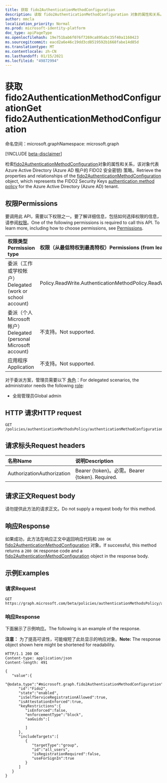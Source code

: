 ```yaml
---
title: 获取 fido2AuthenticationMethodConfiguration
description: 读取 fido2AuthenticationMethodConfiguration 对象的属性和关系。
author: mmcla
localization_priority: Normal
ms.prod: microsoft-identity-platform
doc_type: apiPageType
ms.openlocfilehash: 19e751bab6f076f7269ca895abc35f40a1160423
ms.sourcegitcommit: eacd2a6e46c19dd3cd8519592b1668fabe14d85d
ms.translationtype: MT
ms.contentlocale: zh-CN
ms.lasthandoff: 01/15/2021
ms.locfileid: "49872994"
---
```

# <a name="get-fido2authenticationmethodconfiguration"></a><span data-ttu-id="09e63-103">获取 fido2AuthenticationMethodConfiguration</span><span class="sxs-lookup"><span data-stu-id="09e63-103">Get fido2AuthenticationMethodConfiguration</span></span>
<span data-ttu-id="09e63-104">命名空间：microsoft.graph</span><span class="sxs-lookup"><span data-stu-id="09e63-104">Namespace: microsoft.graph</span></span>

[!INCLUDE [beta-disclaimer](../../includes/beta-disclaimer.md)]

<span data-ttu-id="09e63-105">检索[fido2AuthenticationMethodConfiguration](../resources/fido2authenticationmethodconfiguration.md)对象的属性和关系，该对象代表 Azure Active Directory [](../resources/authenticationmethodspolicies-overview.md) (Azure AD 租户的 FIDO2 安全密钥) 策略。</span><span class="sxs-lookup"><span data-stu-id="09e63-105">Retrieve the properties and relationships of the [fido2AuthenticationMethodConfiguration](../resources/fido2authenticationmethodconfiguration.md) object, which represents the FIDO2 Security Keys [authentication method policy](../resources/authenticationmethodspolicies-overview.md) for the Azure Active Directory (Azure AD) tenant.</span></span>

## <a name="permissions"></a><span data-ttu-id="09e63-106">权限</span><span class="sxs-lookup"><span data-stu-id="09e63-106">Permissions</span></span>
<span data-ttu-id="09e63-p101">要调用此 API，需要以下权限之一。要了解详细信息，包括如何选择权限的信息，请参阅[权限](/graph/permissions-reference)。</span><span class="sxs-lookup"><span data-stu-id="09e63-p101">One of the following permissions is required to call this API. To learn more, including how to choose permissions, see [Permissions](/graph/permissions-reference).</span></span>

|<span data-ttu-id="09e63-109">权限类型</span><span class="sxs-lookup"><span data-stu-id="09e63-109">Permission type</span></span>|<span data-ttu-id="09e63-110">权限（从最低特权到最高特权）</span><span class="sxs-lookup"><span data-stu-id="09e63-110">Permissions (from least to most privileged)</span></span>|
|:---|:---|
|<span data-ttu-id="09e63-111">委派（工作或学校帐户）</span><span class="sxs-lookup"><span data-stu-id="09e63-111">Delegated (work or school account)</span></span>|<span data-ttu-id="09e63-112">Policy.ReadWrite.AuthenticationMethod</span><span class="sxs-lookup"><span data-stu-id="09e63-112">Policy.ReadWrite.AuthenticationMethod</span></span>|
|<span data-ttu-id="09e63-113">委派（个人 Microsoft 帐户）</span><span class="sxs-lookup"><span data-stu-id="09e63-113">Delegated (personal Microsoft account)</span></span>|<span data-ttu-id="09e63-114">不支持。</span><span class="sxs-lookup"><span data-stu-id="09e63-114">Not supported.</span></span>|
|<span data-ttu-id="09e63-115">应用程序</span><span class="sxs-lookup"><span data-stu-id="09e63-115">Application</span></span>|<span data-ttu-id="09e63-116">不支持。</span><span class="sxs-lookup"><span data-stu-id="09e63-116">Not supported.</span></span>|

<span data-ttu-id="09e63-117">对于委派方案，管理员需要以下 [角色](/azure/active-directory/users-groups-roles/directory-assign-admin-roles#available-roles)：</span><span class="sxs-lookup"><span data-stu-id="09e63-117">For delegated scenarios, the administrator needs the following [role](/azure/active-directory/users-groups-roles/directory-assign-admin-roles#available-roles):</span></span>

* <span data-ttu-id="09e63-118">全局管理员</span><span class="sxs-lookup"><span data-stu-id="09e63-118">Global admin</span></span>


## <a name="http-request"></a><span data-ttu-id="09e63-119">HTTP 请求</span><span class="sxs-lookup"><span data-stu-id="09e63-119">HTTP request</span></span>

<!-- {
  "blockType": "ignored"
}
-->
``` http
GET /policies/authenticationMethodsPolicy/authenticationMethodConfigurations/fido2
```

## <a name="request-headers"></a><span data-ttu-id="09e63-120">请求标头</span><span class="sxs-lookup"><span data-stu-id="09e63-120">Request headers</span></span>
|<span data-ttu-id="09e63-121">名称</span><span class="sxs-lookup"><span data-stu-id="09e63-121">Name</span></span>|<span data-ttu-id="09e63-122">说明</span><span class="sxs-lookup"><span data-stu-id="09e63-122">Description</span></span>|
|:---|:---|
|<span data-ttu-id="09e63-123">Authorization</span><span class="sxs-lookup"><span data-stu-id="09e63-123">Authorization</span></span>|<span data-ttu-id="09e63-p102">Bearer {token}。必需。</span><span class="sxs-lookup"><span data-stu-id="09e63-p102">Bearer {token}. Required.</span></span>|

## <a name="request-body"></a><span data-ttu-id="09e63-126">请求正文</span><span class="sxs-lookup"><span data-stu-id="09e63-126">Request body</span></span>
<span data-ttu-id="09e63-127">请勿提供此方法的请求正文。</span><span class="sxs-lookup"><span data-stu-id="09e63-127">Do not supply a request body for this method.</span></span>

## <a name="response"></a><span data-ttu-id="09e63-128">响应</span><span class="sxs-lookup"><span data-stu-id="09e63-128">Response</span></span>

<span data-ttu-id="09e63-129">如果成功，此方法在响应正文中返回响应代码和 `200 OK` [fido2AuthenticationMethodConfiguration](../resources/fido2authenticationmethodconfiguration.md) 对象。</span><span class="sxs-lookup"><span data-stu-id="09e63-129">If successful, this method returns a `200 OK` response code and a [fido2AuthenticationMethodConfiguration](../resources/fido2authenticationmethodconfiguration.md) object in the response body.</span></span>

## <a name="examples"></a><span data-ttu-id="09e63-130">示例</span><span class="sxs-lookup"><span data-stu-id="09e63-130">Examples</span></span>

### <a name="request"></a><span data-ttu-id="09e63-131">请求</span><span class="sxs-lookup"><span data-stu-id="09e63-131">Request</span></span>
<!-- {
  "blockType": "request",
  "name": "get_fido2authenticationmethodconfiguration"
}
-->
``` http
GET https://graph.microsoft.com/beta/policies/authenticationMethodsPolicy/authenticationMethodConfigurations/fido2
```


### <a name="response"></a><span data-ttu-id="09e63-132">响应</span><span class="sxs-lookup"><span data-stu-id="09e63-132">Response</span></span>
<span data-ttu-id="09e63-133">下面展示了示例响应。</span><span class="sxs-lookup"><span data-stu-id="09e63-133">The following is an example of the response.</span></span>

<span data-ttu-id="09e63-134">**注意：** 为了提高可读性，可能缩短了此处显示的响应对象。</span><span class="sxs-lookup"><span data-stu-id="09e63-134">**Note:** The response object shown here might be shortened for readability.</span></span>
<!-- {
  "blockType": "response",
  "truncated": true,
  "@odata.type": "microsoft.graph.fido2AuthenticationMethodConfiguration"
}
-->
``` http
HTTP/1.1 200 OK
Content-type: application/json
Content-length: 491

{
   "value":{
      "@odata.type":"#microsoft.graph.fido2AuthenticationMethodConfiguration",
      "id":"Fido2",
      "state":"enabled",
      "isSelfServiceRegistrationAllowed":true,
      "isAttestationEnforced":true,
      "keyRestrictions":{
         "isEnforced":false,
         "enforcementType":"block",
         "aaGuids":[
            
         ]
      },
      "includeTargets":[
         {
            "targetType":"group",
            "id":"all_users",
            "isRegistrationRequired":false,
            "useForSignIn":true
         }
      ]
   }
}
```


